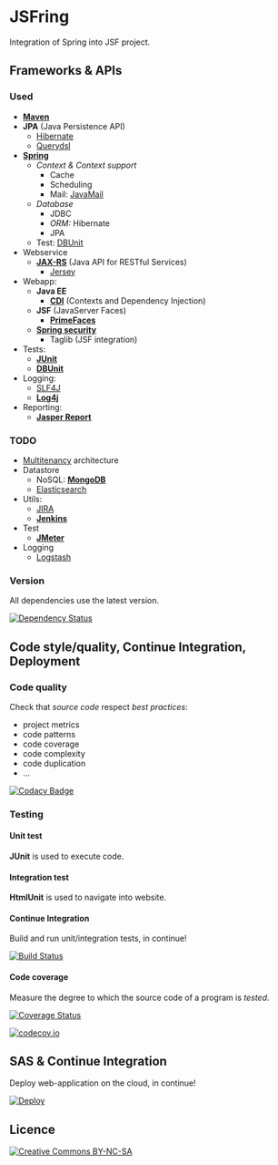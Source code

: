 ﻿# JSFring

Integration of Spring into JSF project.

## Frameworks & APIs

### Used

* [**Maven**](https://maven.apache.org/)
* **JPA** (Java Persistence API)
	* [Hibernate](http://hibernate.org/)
	* [Querydsl](http://www.querydsl.com/)
* [**Spring**](http://projects.spring.io/spring-framework/)
	* *Context & Context support*
		* Cache
		* Scheduling
		* Mail: [JavaMail](http://www.oracle.com/technetwork/java/javamail/index.html)
	* *Database*
		* JDBC
		* *ORM:* Hibernate
		* JPA
	* Test: [DBUnit](http://springtestdbunit.github.io/spring-test-dbunit/)
* Webservice
	* [**JAX-RS**](https://jax-rs-spec.java.net/) (Java API for RESTful Services)
		* [Jersey](https://jersey.java.net/)
* Webapp:
	* **Java EE**
		* [**CDI**](https://docs.oracle.com/javaee/7/tutorial/cdi-basic.htm) (Contexts and Dependency Injection)
	* **JSF** (JavaServer Faces)
		* [**PrimeFaces**](http://primefaces.org/)
	* [**Spring security**](http://projects.spring.io/spring-security/)
		* Taglib (JSF integration)
* Tests:
	* [**JUnit**](http://junit.org/)
	* [**DBUnit**](http://dbunit.sourceforge.net/)
* Logging:
	* [SLF4J](http://www.slf4j.org/)
	* [**Log4j**](http://logging.apache.org/log4j/2.x/)
* Reporting:
	* [**Jasper Report**](https://community.jaspersoft.com/project/jasperreports-server)

### TODO

* [Multitenancy](https://en.wikipedia.org/wiki/Multitenancy) architecture
* Datastore
	* NoSQL: [**MongoDB**](https://www.mongodb.org/)
	* [Elasticsearch](https://www.elastic.co/fr/)
* Utils:
	* [JIRA](https://fr.atlassian.com/software/jira)
	* [**Jenkins**](https://jenkins-ci.org/)
* Test
	* [**JMeter**](http://jmeter.apache.org/)
* Logging
	* [Logstash](https://www.elastic.co/products/logstash)

### Version

All dependencies use the latest version.

[![Dependency Status](https://www.versioneye.com/user/projects/56193e49a193340f2f000309/badge.svg?style=flat)](https://www.versioneye.com/user/projects/56193e49a193340f2f000309)
	
## Code style/quality, Continue Integration, Deployment

### Code quality

Check that *source code* respect *best practices*:
* project metrics
* code patterns
* code coverage
* code complexity
* code duplication
* ...

[![Codacy Badge](https://api.codacy.com/project/badge/9ea574afb85b496294af3b6057e278aa)](https://www.codacy.com/app/pinguet62/JSFring)

### Testing

#### Unit test

**JUnit** is used to execute code.

#### Integration test

**HtmlUnit** is used to navigate into website.

#### Continue Integration

Build and run unit/integration tests, in continue!

[![Build Status](https://travis-ci.org/pinguet62/JSFring.svg?branch=master)](https://travis-ci.org/pinguet62/JSFring)

#### Code coverage

Measure the degree to which the source code of a program is *tested*.

[![Coverage Status](https://coveralls.io/repos/pinguet62/JSFring/badge.svg?branch=master&service=github)](https://coveralls.io/github/pinguet62/JSFring?branch=master)

[![codecov.io](https://codecov.io/github/pinguet62/JSFring/coverage.svg?branch=master)](https://codecov.io/github/pinguet62/JSFring?branch=master)

## SAS & Continue Integration

Deploy web-application on the cloud, in continue!

[![Deploy](https://www.herokucdn.com/deploy/button.png)](http://pinguet62-jsfring.herokuapp.com/)

## Licence

[![Creative Commons BY-NC-SA](https://img.shields.io/badge/Licence-Creative%20Commons-brightgreen.svg)](http://creativecommons.org/licenses/by-nc-sa/4.0/)
